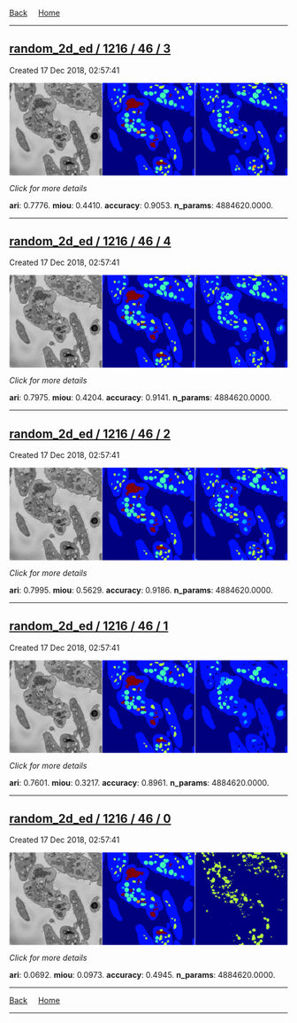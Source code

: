 
[Back](..)&nbsp;&nbsp;&nbsp;&nbsp;&nbsp;[Home](https://leapmanlab.github.io/snapshots)

---

<div class="summary"><a href="3"><h2>random_2d_ed / 1216 / 46 / 3</h2></a><p>Created 17 Dec 2018, 02:57:41
</p><a href="3"><img src="3/media/summary.png" align="center"></a><p>
<i>Click for more details</i>
</p></div>

**ari**: 0.7776. **miou**: 0.4410. **accuracy**: 0.9053. **n_params**: 4884620.0000. 

---

<div class="summary"><a href="4"><h2>random_2d_ed / 1216 / 46 / 4</h2></a><p>Created 17 Dec 2018, 02:57:41
</p><a href="4"><img src="4/media/summary.png" align="center"></a><p>
<i>Click for more details</i>
</p></div>

**ari**: 0.7975. **miou**: 0.4204. **accuracy**: 0.9141. **n_params**: 4884620.0000. 

---

<div class="summary"><a href="2"><h2>random_2d_ed / 1216 / 46 / 2</h2></a><p>Created 17 Dec 2018, 02:57:41
</p><a href="2"><img src="2/media/summary.png" align="center"></a><p>
<i>Click for more details</i>
</p></div>

**ari**: 0.7995. **miou**: 0.5629. **accuracy**: 0.9186. **n_params**: 4884620.0000. 

---

<div class="summary"><a href="1"><h2>random_2d_ed / 1216 / 46 / 1</h2></a><p>Created 17 Dec 2018, 02:57:41
</p><a href="1"><img src="1/media/summary.png" align="center"></a><p>
<i>Click for more details</i>
</p></div>

**ari**: 0.7601. **miou**: 0.3217. **accuracy**: 0.8961. **n_params**: 4884620.0000. 

---

<div class="summary"><a href="0"><h2>random_2d_ed / 1216 / 46 / 0</h2></a><p>Created 17 Dec 2018, 02:57:41
</p><a href="0"><img src="0/media/summary.png" align="center"></a><p>
<i>Click for more details</i>
</p></div>

**ari**: 0.0692. **miou**: 0.0973. **accuracy**: 0.4945. **n_params**: 4884620.0000. 

---

[Back](..)&nbsp;&nbsp;&nbsp;&nbsp;&nbsp;[Home](https://leapmanlab.github.io/snapshots)

---
